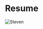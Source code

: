 # Resume

![Steven](https://www.facebook.com/messenger_media/?attachment_id=568091265450524&message_id=mid.%24cAABa81-RGq-OjN5MYWIW5mdALXs9&thread_id=100001326897839)
